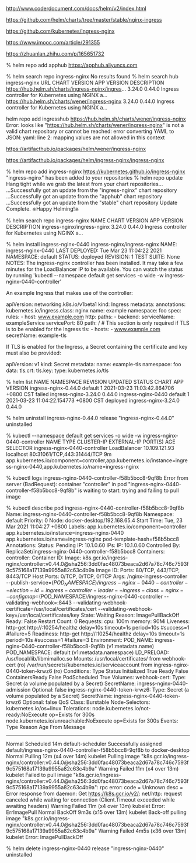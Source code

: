 http://www.coderdocument.com/docs/helm/v2/index.html

https://github.com/helm/charts/tree/master/stable/nginx-ingress


https://github.com/kubernetes/ingress-nginx

https://www.imooc.com/article/291355

https://zhuanlan.zhihu.com/p/165651732


 % helm repo add apphub https://apphub.aliyuncs.com

% helm search repo  ingress-nginx
No results found
% helm search hub ingress-nginx
URL                                               	CHART VERSION	APP VERSION	DESCRIPTION
https://hub.helm.sh/charts/ingress-nginx/ingres...	3.24.0       	0.44.0     	Ingress controller for Kubernetes using NGINX a...
https://hub.helm.sh/charts/wener/ingress-nginx    	3.24.0       	0.44.0     	Ingress controller for Kubernetes using NGINX a...

helm repo add ingresshub  https://hub.helm.sh/charts/wener/ingress-nginx 
Error: looks like "https://hub.helm.sh/charts/wener/ingress-nginx" is not a valid chart repository or cannot be reached: error converting YAML to JSON: yaml: line 2: mapping values are not allowed in this context

https://artifacthub.io/packages/helm/wener/ingress-nginx

https://artifacthub.io/packages/helm/ingress-nginx/ingress-nginx


 % helm repo add ingress-nginx https://kubernetes.github.io/ingress-nginx
"ingress-nginx" has been added to your repositories
% helm repo update
Hang tight while we grab the latest from your chart repositories...
...Successfully got an update from the "ingress-nginx" chart repository
...Successfully got an update from the "apphub" chart repository
...Successfully got an update from the "stable" chart repository
Update Complete. ⎈Happy Helming!⎈

 % helm search repo ingress-nginx
NAME                       	CHART VERSION	APP VERSION	DESCRIPTION
ingress-nginx/ingress-nginx	3.24.0       	0.44.0     	Ingress controller for Kubernetes using NGINX a...

 % helm install ingress-nginx-0440  ingress-nginx/ingress-nginx
NAME: ingress-nginx-0440
LAST DEPLOYED: Tue Mar 23 11:04:22 2021
NAMESPACE: default
STATUS: deployed
REVISION: 1
TEST SUITE: None
NOTES:
The ingress-nginx controller has been installed.
It may take a few minutes for the LoadBalancer IP to be available.
You can watch the status by running 'kubectl --namespace default get services -o wide -w ingress-nginx-0440-controller'

An example Ingress that makes use of the controller:

  apiVersion: networking.k8s.io/v1beta1
  kind: Ingress
  metadata:
    annotations:
      kubernetes.io/ingress.class: nginx
    name: example
    namespace: foo
  spec:
    rules:
      - host: www.example.com
        http:
          paths:
            - backend:
                serviceName: exampleService
                servicePort: 80
              path: /
    # This section is only required if TLS is to be enabled for the Ingress
    tls:
        - hosts:
            - www.example.com
          secretName: example-tls

If TLS is enabled for the Ingress, a Secret containing the certificate and key must also be provided:

  apiVersion: v1
  kind: Secret
  metadata:
    name: example-tls
    namespace: foo
  data:
    tls.crt: <base64 encoded cert>
    tls.key: <base64 encoded key>
  type: kubernetes.io/tls

% helm list
NAME                	NAMESPACE	REVISION	UPDATED                             	STATUS  	CHART               	APP VERSION
ingress-nginx-0.44.0	default  	1       	2021-03-23 11:03:42.864706 +0800 CST	failed  	ingress-nginx-3.24.0	0.44.0
ingress-nginx-0440  	default  	1       	2021-03-23 11:04:22.154773 +0800 CST	deployed	ingress-nginx-3.24.0	0.44.0

 % helm uninstall ingress-nginx-0.44.0
release "ingress-nginx-0.44.0" uninstalled

% kubectl --namespace default get services -o wide -w ingress-nginx-0440-controller
NAME                            TYPE           CLUSTER-IP      EXTERNAL-IP   PORT(S)                      AGE   SELECTOR
ingress-nginx-0440-controller   LoadBalancer   10.109.121.93   localhost     80:31061/TCP,443:31444/TCP   9m    app.kubernetes.io/component=controller,app.kubernetes.io/instance=ingress-nginx-0440,app.kubernetes.io/name=ingress-nginx

 % kubectl logs ingress-nginx-0440-controller-f58b5bcc8-9qf8b
Error from server (BadRequest): container "controller" in pod "ingress-nginx-0440-controller-f58b5bcc8-9qf8b" is waiting to start: trying and failing to pull image


% kubectl describe pod  ingress-nginx-0440-controller-f58b5bcc8-9qf8b
Name:         ingress-nginx-0440-controller-f58b5bcc8-9qf8b
Namespace:    default
Priority:     0
Node:         docker-desktop/192.168.65.4
Start Time:   Tue, 23 Mar 2021 11:04:27 +0800
Labels:       app.kubernetes.io/component=controller
              app.kubernetes.io/instance=ingress-nginx-0440
              app.kubernetes.io/name=ingress-nginx
              pod-template-hash=f58b5bcc8
Annotations:  <none>
Status:       Pending
IP:           10.1.0.60
IPs:
  IP:           10.1.0.60
Controlled By:  ReplicaSet/ingress-nginx-0440-controller-f58b5bcc8
Containers:
  controller:
    Container ID:
    Image:         k8s.gcr.io/ingress-nginx/controller:v0.44.0@sha256:3dd0fac48073beaca2d67a78c746c7593f9c575168a17139a9955a82c63c4b9a
    Image ID:
    Ports:         80/TCP, 443/TCP, 8443/TCP
    Host Ports:    0/TCP, 0/TCP, 0/TCP
    Args:
      /nginx-ingress-controller
      --publish-service=$(POD_NAMESPACE)/ingress-nginx-0440-controller
      --election-id=ingress-controller-leader
      --ingress-class=nginx
      --configmap=$(POD_NAMESPACE)/ingress-nginx-0440-controller
      --validating-webhook=:8443
      --validating-webhook-certificate=/usr/local/certificates/cert
      --validating-webhook-key=/usr/local/certificates/key
    State:          Waiting
      Reason:       ImagePullBackOff
    Ready:          False
    Restart Count:  0
    Requests:
      cpu:      100m
      memory:   90Mi
    Liveness:   http-get http://:10254/healthz delay=10s timeout=1s period=10s #success=1 #failure=5
    Readiness:  http-get http://:10254/healthz delay=10s timeout=1s period=10s #success=1 #failure=3
    Environment:
      POD_NAME:       ingress-nginx-0440-controller-f58b5bcc8-9qf8b (v1:metadata.name)
      POD_NAMESPACE:  default (v1:metadata.namespace)
      LD_PRELOAD:     /usr/local/lib/libmimalloc.so
    Mounts:
      /usr/local/certificates/ from webhook-cert (ro)
      /var/run/secrets/kubernetes.io/serviceaccount from ingress-nginx-0440-token-krwz6 (ro)
Conditions:
  Type              Status
  Initialized       True
  Ready             False
  ContainersReady   False
  PodScheduled      True
Volumes:
  webhook-cert:
    Type:        Secret (a volume populated by a Secret)
    SecretName:  ingress-nginx-0440-admission
    Optional:    false
  ingress-nginx-0440-token-krwz6:
    Type:        Secret (a volume populated by a Secret)
    SecretName:  ingress-nginx-0440-token-krwz6
    Optional:    false
QoS Class:       Burstable
Node-Selectors:  kubernetes.io/os=linux
Tolerations:     node.kubernetes.io/not-ready:NoExecute op=Exists for 300s
                 node.kubernetes.io/unreachable:NoExecute op=Exists for 300s
Events:
  Type     Reason     Age                  From               Message
  ----     ------     ----                 ----               -------
  Normal   Scheduled  14m                  default-scheduler  Successfully assigned default/ingress-nginx-0440-controller-f58b5bcc8-9qf8b to docker-desktop
  Normal   Pulling    12m (x4 over 14m)    kubelet            Pulling image "k8s.gcr.io/ingress-nginx/controller:v0.44.0@sha256:3dd0fac48073beaca2d67a78c746c7593f9c575168a17139a9955a82c63c4b9a"
  Warning  Failed     11m (x4 over 13m)    kubelet            Failed to pull image "k8s.gcr.io/ingress-nginx/controller:v0.44.0@sha256:3dd0fac48073beaca2d67a78c746c7593f9c575168a17139a9955a82c63c4b9a": rpc error: code = Unknown desc = Error response from daemon: Get https://k8s.gcr.io/v2/: net/http: request canceled while waiting for connection (Client.Timeout exceeded while awaiting headers)
  Warning  Failed     11m (x4 over 13m)    kubelet            Error: ErrImagePull
  Normal   BackOff    9m3s (x15 over 13m)  kubelet            Back-off pulling image "k8s.gcr.io/ingress-nginx/controller:v0.44.0@sha256:3dd0fac48073beaca2d67a78c746c7593f9c575168a17139a9955a82c63c4b9a"
  Warning  Failed     4m5s (x36 over 13m)  kubelet            Error: ImagePullBackOff

  % helm delete ingress-nginx-0440
release "ingress-nginx-0440" uninstalled